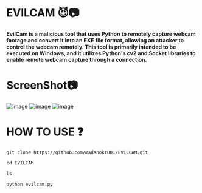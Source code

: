 # EVILCAM 😈📷
**EvilCam is a malicious tool that uses Python to remotely capture webcam footage and convert it into an EXE file format, allowing an attacker to control the webcam remotely. This tool is primarily intended to be executed on Windows, and it utilizes Python's cv2 and Socket libraries to enable remote webcam capture through a connection.**

# ScreenShot📷
![image](https://github.com/user-attachments/assets/67b5189a-6db3-40e1-a829-aab44e8c01a1)
![image](https://github.com/user-attachments/assets/904e6eda-6969-4c5b-8eb6-e21e1f4d5c91)
![image](https://github.com/user-attachments/assets/954a8e7e-0574-4d30-a5cd-50b39ac6b69e)




# HOW TO USE ❓
```
git clone https://github.com/madanokr001/EVILCAM.git
```
```
cd EVILCAM
```
```
ls
```
```
python evilcam.py
```






